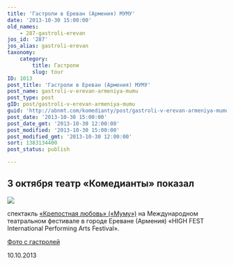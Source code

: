```yaml
---
title: 'Гастроли в Ереван (Армения) МУМУ'
date: '2013-10-30 15:00:00'
old_names:
    - 287-gastroli-erevan
jos_id: '287'
jos_alias: gastroli-erevan
taxonomy:
    category:
        title: Гастроли
        slug: tour
ID: 1013
post_title: 'Гастроли в Ереван (Армения) МУМУ'
post_name: gastroli-v-erevan-armeniya-mumu
post_type: post
gID: post/gastroli-v-erevan-armeniya-mumu
guid: 'http://abnmt.com/komedianty/post/gastroli-v-erevan-armeniya-mumu'
post_date: '2013-10-30 15:00:00'
post_date_gmt: '2013-10-30 12:00:00'
post_modified: '2013-10-30 15:00:00'
post_modified_gmt: '2013-10-30 12:00:00'
sort: 1383134400
post_status: publish

---
```


## 3 октября театр «Комедианты» показал


[
![](../../performance/krepostnaya-lyubov-mumu/poster.jpg)
][0]

спектакль [«Крепостная любовь» («Муму»)][0] на Международном театральном фестивале в городе Ереване (Армения) «HIGH FEST International Performing Arts Festival».

[Фото с гастролей][1]

10.10.2013

[0]: ../../performance/krepostnaya-lyubov-mumu "Крепостная любовь (Муму)"
[1]: ../foto-s-gastrolei-v-erevan-armeniya "Фото с гастролей в Ереван (Армения)"